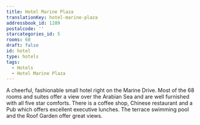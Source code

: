 ```yaml
---
title: Hotel Marine Plaza
translationKey: hotel-marine-plaza
addressbook_id: 1289
postalcode: ''
starcategories_id: 5
rooms: 68
draft: false
id: hotel
type: hotels
tags:
  - Hotels
  - Hotel Marine Plaza
---
```

A cheerful, fashionable small hotel right on the Marine Drive. Most of the 68 rooms and suites offer a view over the Arabian Sea and are well furnished with all five star comforts. There is a coffee shop, Chinese restaurant and a Pub which offers excellent executive lunches. The terrace swimming pool and the Roof Garden offer great views.